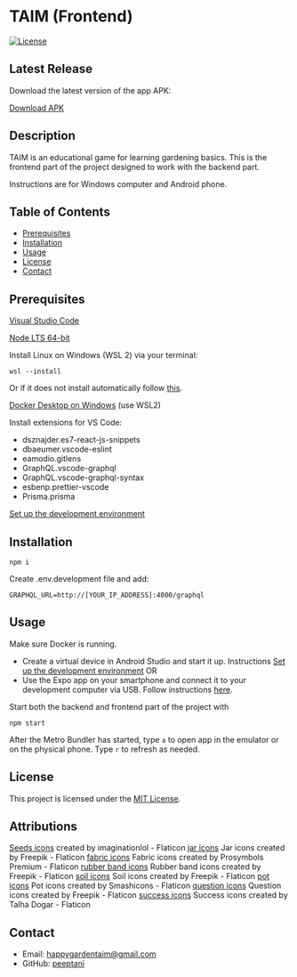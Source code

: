 # TAIM (Frontend)

[![License](https://img.shields.io/badge/license-MIT-blue.svg)](LICENSE)

## Latest Release
Download the latest version of the app APK:

[Download APK](https://expo.dev/artifacts/eas/2AZh1e1CcKZ61GBm8h4nX3.apk)

## Description

TAIM is an educational game for learning gardening basics. This is the frontend part of the project designed to work with the backend part. 

Instructions are for Windows computer and Android phone.

## Table of Contents

- [Prerequisites](#prerequisites)
- [Installation](#installation)
- [Usage](#usage)
- [License](#license)
- [Contact](#contact)


## Prerequisites

[Visual Studio Code](https://code.visualstudio.com/)

[Node LTS 64-bit](https://nodejs.org/dist/v20.9.0/node-v20.9.0-x64.msi)

Install Linux on Windows (WSL 2) via your terminal:

```wsl --install```

Or if it does not install automatically follow [this](https://learn.microsoft.com/en-us/windows/wsl/install).

[Docker Desktop on Windows](https://docs.docker.com/desktop/install/windows-install/) (use WSL2)

Install extensions for VS Code:


* dsznajder.es7-react-js-snippets
* dbaeumer.vscode-eslint
* eamodio.gitlens
* GraphQL.vscode-graphql
* GraphQL.vscode-graphql-syntax
* esbenp.prettier-vscode
* Prisma.prisma

[Set up the development environment](https://reactnative.dev/docs/environment-setup?guide=native)

## Installation

```npm i```

Create .env.development file and add:

```GRAPHQL_URL=http://[YOUR_IP_ADDRESS]:4000/graphql```

## Usage

Make sure Docker is running.

* Create a virtual device in Android Studio and start it up. Instructions [Set up the development environment](https://reactnative.dev/docs/environment-setup?guide=native)
OR
* Use the Expo app on your smartphone and connect it to your development computer via USB. Follow instructions [here](https://reactnative.dev/docs/running-on-device).

Start both the backend and frontend part of the project with

```npm start```

After the Metro Bundler has started, type
```a```
to open app in the emulator or on the physical phone.
Type ```r``` to refresh as needed.

## License

This project is licensed under the [MIT License](LICENSE).

## Attributions

[Seeds icons](https://www.flaticon.com/free-icons/seeds) created by imaginationlol - Flaticon
[jar icons](https://www.flaticon.com/free-icons/jar) Jar icons created by Freepik - Flaticon
[fabric icons](https://www.flaticon.com/free-icons/fabric) Fabric icons created by Prosymbols Premium - Flaticon
[rubber band icons](https://www.flaticon.com/free-icons/rubber-band) Rubber band icons created by Freepik - Flaticon
[soil icons](https://www.flaticon.com/free-icons/soil) Soil icons created by Freepik - Flaticon
[pot icons](https://www.flaticon.com/free-icons/pot) Pot icons created by Smashicons - Flaticon
[question icons](https://www.flaticon.com/free-icons/question) Question icons created by Freepik - Flaticon
[success icons](https://www.flaticon.com/free-icons/success) Success icons created by Talha Dogar - Flaticon

## Contact

- Email: happygardentaim@gmail.com
- GitHub: [peeptani](https://github.com/peeptani)
